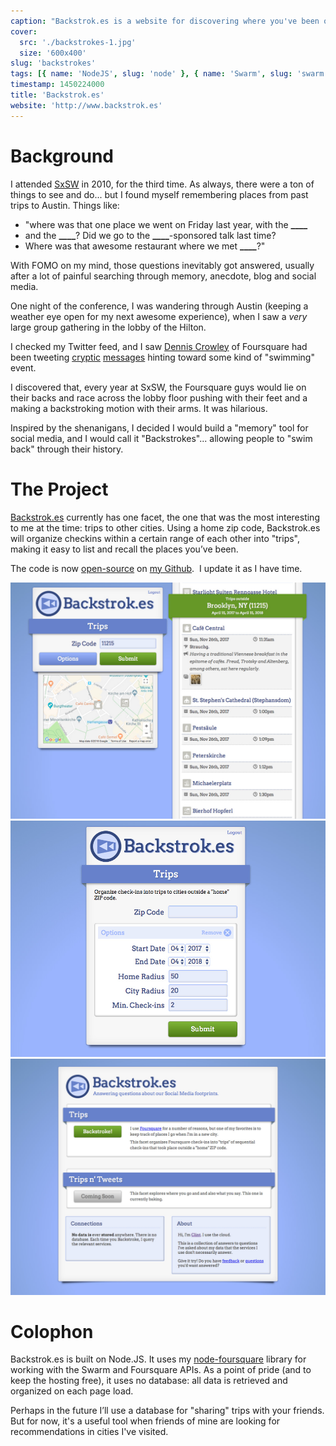 ```yaml
---
caption: "Backstrok.es is a website for discovering where you've been on Foursquare and Swarm."
cover:
  src: './backstrokes-1.jpg'
  size: '600x400'
slug: 'backstrokes'
tags: [{ name: 'NodeJS', slug: 'node' }, { name: 'Swarm', slug: 'swarm' }]
timestamp: 1450224000
title: 'Backstrok.es'
website: 'http://www.backstrok.es'
---
```


# Background

I attended [SxSW](http://www.sxsw.com/) in 2010, for the third time. As always,
there were a ton of things to see and do... but I found myself remembering
places from past trips to Austin. Things like:

- "where was that one place we went on Friday last year, with the **\_\_\_\_**
- and the **\_\_\_\_**? Did we go to the **\_\_\_\_**-sponsored talk last time?
- Where was that awesome restaurant where we met **\_\_\_\_**?"

With FOMO on my mind, those questions inevitably got answered, usually after a
lot of painful searching through memory, anecdote, blog and social media.

One night of the conference, I was wandering through Austin (keeping a weather
eye open for my next awesome experience), when I saw a _very_ large group
gathering in the lobby of the Hilton.

I checked my Twitter feed, and I saw [Dennis Crowley](http://denniscrowley.com/)
of Foursquare had been tweeting
[cryptic](http://www.twitter.com/dens/status/47559270732009472)
[messages](http://www.twitter.com/dens/status/47539944884932609) hinting toward
some kind of "swimming" event.

I discovered that, every year at SxSW, the Foursquare guys would lie on their
backs and race across the lobby floor pushing with their feet and a making a
backstroking motion with their arms. It was hilarious.

Inspired by the shenanigans, I decided I would build a "memory" tool for social
media, and I would call it "Backstrokes"... allowing people to "swim back"
through their history.

# The Project

[Backstrok.es](http://backstrok.es/) currently has one facet, the one that was
the most interesting to me at the time: trips to other cities. Using a home zip
code, Backstrok.es will organize checkins within a certain range of each other
into "trips", making it easy to list and recall the places you’ve been.

The code is now [open-source](https://github.com/clintandrewhall/backstrok.es)
on [my Github](https://github.com/clintandrewhall).  I update it as I have time.

![Backstrokes Results View](./../../images/portfolio/backstrokes-1.jpg)
![Custom Parameters](./../../images/portfolio/backstrokes-2.jpg)
![Backstrokes Home](./../../images/portfolio/backstrokes-3.jpg)

# Colophon

Backstrok.es is built on Node.JS. It uses my
[node-foursquare](http://www.clintandrewhall.com/portfolio/node-foursquare)
library for working with the Swarm and Foursquare APIs. As a point of pride (and
to keep the hosting free), it uses no database: all data is retrieved and
organized on each page load.

Perhaps in the future I’ll use a database for "sharing" trips with your friends.
But for now, it's a useful tool when friends of mine are looking for
recommendations in cities I've visited.

